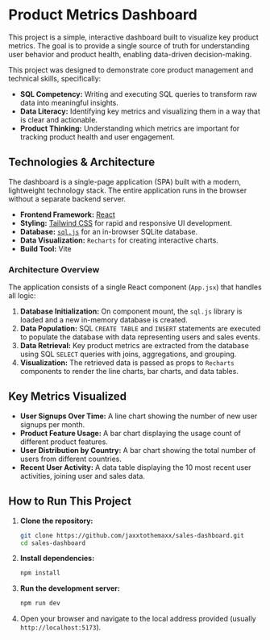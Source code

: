 # Product Metrics Dashboard

This project is a simple, interactive dashboard built to visualize key product metrics. The goal is to provide a single source of truth for understanding user behavior and product health, enabling data-driven decision-making.

This project was designed to demonstrate core product management and technical skills, specifically:

- **SQL Competency:** Writing and executing SQL queries to transform raw data into meaningful insights.
- **Data Literacy:** Identifying key metrics and visualizing them in a way that is clear and actionable.
- **Product Thinking:** Understanding which metrics are important for tracking product health and user engagement.

## Technologies & Architecture

The dashboard is a single-page application (SPA) built with a modern, lightweight technology stack. The entire application runs in the browser without a separate backend server.

- **Frontend Framework:** [React](https://reactjs.org/)
- **Styling:** [Tailwind CSS](https://tailwindcss.com/) for rapid and responsive UI development.
- **Database:** [`sql.js`](https://sql.js.org/) for an in-browser SQLite database.
- **Data Visualization:** `Recharts` for creating interactive charts.
- **Build Tool:** Vite

### Architecture Overview

The application consists of a single React component (`App.jsx`) that handles all logic:

1.  **Database Initialization:** On component mount, the `sql.js` library is loaded and a new in-memory database is created.
2.  **Data Population:** SQL `CREATE TABLE` and `INSERT` statements are executed to populate the database with data representing users and sales events.
3.  **Data Retrieval:** Key product metrics are extracted from the database using SQL `SELECT` queries with joins, aggregations, and grouping.
4.  **Visualization:** The retrieved data is passed as props to `Recharts` components to render the line charts, bar charts, and data tables.

## Key Metrics Visualized

- **User Signups Over Time:** A line chart showing the number of new user signups per month.
- **Product Feature Usage:** A bar chart displaying the usage count of different product features.
- **User Distribution by Country:** A bar chart showing the total number of users from different countries.
- **Recent User Activity:** A data table displaying the 10 most recent user activities, joining user and sales data.

## How to Run This Project

1.  **Clone the repository:**

    ```bash
    git clone https://github.com/jaxxtothemaxx/sales-dashboard.git
    cd sales-dashboard
    ```

2.  **Install dependencies:**

    ```bash
    npm install
    ```

3.  **Run the development server:**

    ```bash
    npm run dev
    ```

4.  Open your browser and navigate to the local address provided (usually `http://localhost:5173`).
